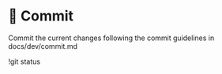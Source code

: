# 📝 Commit

Commit the current changes following the commit guidelines in docs/dev/commit.md

!git status